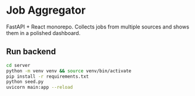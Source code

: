 # Job Aggregator

FastAPI + React monorepo. Collects jobs from multiple sources and shows them in a polished dashboard.

## Run backend
```bash
cd server
python -m venv venv && source venv/bin/activate
pip install -r requirements.txt
python seed.py
uvicorn main:app --reload